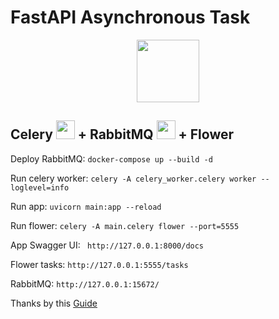 # FastAPI Asynchronous Task
<p align="center">
    <img height=100 src="https://fastapi.tiangolo.com/img/logo-margin/logo-teal.png"/>
</p>

## Celery <img height=30 src="https://camo.githubusercontent.com/d2728a5a2bfb9d718cb15762d2e9514a5782a46b33d0b240ebe1c1a4f825cb7c/68747470733a2f2f646f63732e63656c65727970726f6a6563742e6f72672f656e2f737461626c652f5f7374617469632f63656c6572795f3531322e706e67"/> + RabbitMQ <img height=30 src="https://camo.githubusercontent.com/e004fa3316e855d2f4fa6c7077333d12b3783c54dedf9c8628207fe025d134bc/68747470733a2f2f6173736574732e7a61626269782e636f6d2f696d672f6272616e64732f7261626269746d712e737667"/> + Flower

Deploy RabbitMQ: `docker-compose up --build -d`

Run celery worker: `celery -A celery_worker.celery worker --loglevel=info`

Run app: `uvicorn main:app --reload`

Run flower: `celery -A main.celery flower --port=5555`

App Swagger UI: ` http://127.0.0.1:8000/docs`

Flower tasks: `http://127.0.0.1:5555/tasks`

RabbitMQ: `http://127.0.0.1:15672/`

Thanks by this [Guide](https://medium.com/thelorry-product-tech-data/celery-asynchronous-task-queue-with-fastapi-flower-monitoring-tool-e7135bd0479f)
